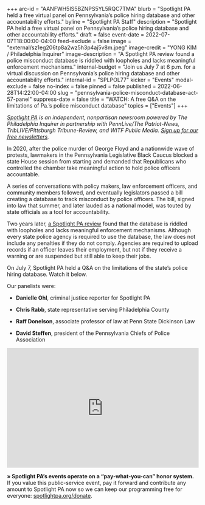 +++
arc-id = "AANFWH5IS5BZNPS5YL5RQC7TMA"
blurb = "Spotlight PA held a free virtual panel on Pennsylvania’s police hiring database and other accountability efforts."
byline = "Spotlight PA Staff"
description = "Spotlight PA held a free virtual panel on Pennsylvania’s police hiring database and other accountability efforts."
draft = false
event-date = 2022-07-07T18:00:00-04:00
feed-exclude = false
image = "external/sz1eg206tp8a2wz5h3p4aj5v8m.jpeg"
image-credit = "YONG KIM / Philadelphia Inquirer"
image-description = "A Spotlight PA review found a police misconduct database is riddled with loopholes and lacks meaningful enforcement mechanisms."
internal-budget = "Join us July 7 at 6 p.m. for a virtual discussion on Pennsylvania’s police hiring database and other accountability efforts."
internal-id = "SPLPOL77"
kicker = "Events"
modal-exclude = false
no-index = false
pinned = false
published = 2022-06-28T14:22:00-04:00
slug = "pennsylvania-police-misconduct-database-act-57-panel"
suppress-date = false
title = "WATCH: A free Q&A on the limitations of Pa.’s police misconduct database"
topics = ["Events"]
+++

<a href="https://www.spotlightpa.org/"><i>Spotlight PA</i></a><i> is an independent, nonpartisan newsroom powered by The Philadelphia Inquirer in partnership with PennLive/The Patriot-News, TribLIVE/Pittsburgh Tribune-Review, and WITF Public Media. </i><a href="https://www.spotlightpa.org/newsletters"><i>Sign up for our free newsletters</i></a><i>.</i>

In 2020, after the police murder of George Floyd and a nationwide wave of protests, lawmakers in the Pennsylvania Legislative Black Caucus blocked a state House session from starting and demanded that Republicans who controlled the chamber take meaningful action to hold police officers accountable.

A series of conversations with policy makers, law enforcement officers, and community members followed, and eventually legislators passed a bill creating a database to track misconduct by police officers. The bill, signed into law that summer, and later lauded as a national model, was touted by state officials as a tool for accountability.

Two years later, <a href="https://www.spotlightpa.org/news/2022/06/pennsylvania-police-hiring-misconduct-database/" target="_blank">a Spotlight PA review</a> found that the database is riddled with loopholes and lacks meaningful enforcement mechanisms. Although every state police agency is required to use the database, the law does not include any penalties if they do not comply. Agencies are required to upload records if an officer leaves their employment, but not if they receive a warning or are suspended but still able to keep their jobs.

On July 7, Spotlight PA held a Q&amp;A on the limitations of the state’s police hiring database. Watch it below.

Our panelists were:

- <b>Danielle Ohl</b>, criminal justice reporter for Spotlight PA

- <b>Chris Rabb</b>, state representative serving Philadelphia County

- <b>Raff Donelson</b>, associate professor of law at Penn State Dickinson Law

- <b>David Steffen</b>, president of the Pennsylvania Chiefs of Police Association

<iframe width="100%" height="315" src="https://www.youtube.com/embed/7ZoQFBHMVz8?si=VJt-eWAOAsl9Xkj_" title="YouTube video player" frameborder="0" allow="accelerometer; autoplay; clipboard-write; encrypted-media; gyroscope; picture-in-picture; web-share" referrerpolicy="strict-origin-when-cross-origin" allowfullscreen></iframe>

<b>» Spotlight PA’s events operate on a “pay-what-you-can” honor system.</b> If you value this public-service event, pay it forward and contribute any amount to Spotlight PA now so we can keep our programming free for everyone: <a href="https://www.spotlightpa.org/donate">spotlightpa.org/donate</a>.
